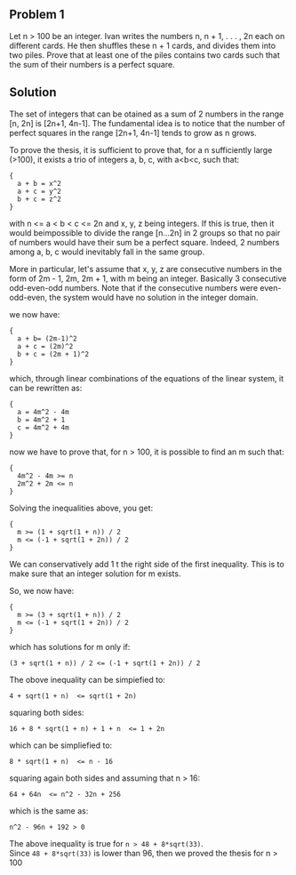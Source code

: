 ## Problem 1
Let n > 100 be an integer. Ivan writes the numbers n, n + 1, . . . , 2n each on different
cards. He then shuffles these n + 1 cards, and divides them into two piles. Prove that at least one of
the piles contains two cards such that the sum of their numbers is a perfect square.


## Solution

The set of integers that can be otained as a sum of 2 numbers in the range [n, 2n] is [2n+1, 4n-1].
The fundamental idea is to notice that the number of perfect squares in the range [2n+1, 4n-1] tends to grow as n grows.

To prove the thesis, it is sufficient to prove that, for a n sufficiently large (>100), it exists a trio of integers a, b, c, with a<b<c, such that:

```
{  
  a + b = x^2  
  a + c = y^2  
  b + c = z^2  
}
```

with
n <= a < b < c <= 2n and x, y, z being integers.
If this is true, then it would beimpossible to divide the range [n...2n] in 2 groups so that no pair of numbers would have their sum be a perfect square. Indeed, 2 numbers among a, b, c would inevitably fall in the same group.

More in particular, let's assume that x, y, z are consecutive numbers in the form of 2m - 1, 2m, 2m + 1, with m being an integer.
Basically 3 consecutive odd-even-odd numbers. Note that if the consecutive numbers were even-odd-even, the system would have no solution in the integer domain. 

we now have:

```
{
  a + b= (2m-1)^2  
  a + c = (2m)^2  
  b + c = (2m + 1)^2 
}
```

which, through linear combinations of the equations of the linear system, it can be rewritten as:

```
{  
  a = 4m^2 - 4m  
  b = 4m^2 + 1  
  c = 4m^2 + 4m  
}
```

now we have to prove that, for n > 100, it is possible to find an m such that:

```
{
  4m^2 - 4m >= n  
  2m^2 + 2m <= n  
}
```

Solving the inequalities above, you get:

```
{
  m >= (1 + sqrt(1 + n)) / 2  
  m <= (-1 + sqrt(1 + 2n)) / 2  
}
```

We can conservatively add 1 t the right side of the first inequality. This is to make sure that an integer solution for m exists.

So, we now have:

```
{
  m >= (3 + sqrt(1 + n)) / 2  
  m <= (-1 + sqrt(1 + 2n)) / 2  
}
```

which has solutions for m only if:

```
(3 + sqrt(1 + n)) / 2 <= (-1 + sqrt(1 + 2n)) / 2  
```

The obove inequality can be simpiefied to:

```
4 + sqrt(1 + n)  <= sqrt(1 + 2n)  
```

squaring both sides:

```
16 + 8 * sqrt(1 + n) + 1 + n  <= 1 + 2n  
```

which can be simpliefied to:

```
8 * sqrt(1 + n)  <= n - 16  
```

squaring again both sides and assuming that n > 16:

```
64 + 64n  <= n^2 - 32n + 256  
```

which is the same as:

```
n^2 - 96n + 192 > 0  
```

The above inequality is true for `n > 48 + 8*sqrt(33)`.  
Since `48 + 8*sqrt(33)` is lower than 96, then we proved the thesis for n > 100
